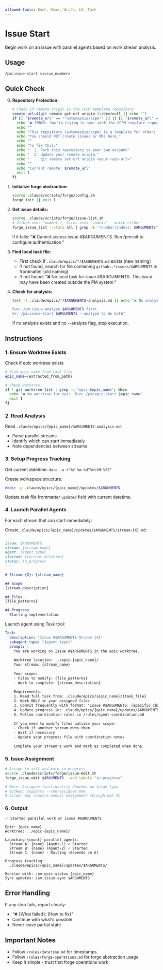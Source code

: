 ```yaml
---
allowed-tools: Bash, Read, Write, LS, Task
---
```


# Issue Start

Begin work on an issue with parallel agents based on work stream analysis.

## Usage
```
/pm:issue-start <issue_number>
```

## Quick Check

0. **Repository Protection:**
   ```bash
   # Check if remote origin is the CCPM template repository
   remote_url=$(git remote get-url origin 2>/dev/null || echo "")
   if [[ "$remote_url" == *"automazeio/ccpm"* ]] || [[ "$remote_url" == *"automazeio/ccpm.git"* ]]; then
     echo "❌ ERROR: You're trying to sync with the CCPM template repository!"
     echo ""
     echo "This repository (automazeio/ccpm) is a template for others to use."
     echo "You should NOT create issues or PRs here."
     echo ""
     echo "To fix this:"
     echo "  1. Fork this repository to your own account"
     echo "  2. Update your remote origin:"
     echo "     git remote set-url origin <your-repo-url>"
     echo ""
     echo "Current remote: $remote_url"
     exit 1
   fi
   ```

1. **Initialize forge abstraction:**
   ```bash
   source .claude/scripts/forge/config.sh
   forge_init || exit 1
   ```

2. **Get issue details:**
   ```bash
   source .claude/scripts/forge/issue-list.sh
   # GitHub uses "number:", Gitea uses "index:" - match either
   forge_issue_list --state all | grep -E "(number|index): $ARGUMENTS" || echo "❌ Cannot access issue #$ARGUMENTS. Check number or authentication."
   ```
   If it fails: "❌ Cannot access issue #$ARGUMENTS. Run /pm:init to configure authentication."

3. **Find local task file:**
   - First check if `.claude/epics/*/$ARGUMENTS.md` exists (new naming)
   - If not found, search for file containing `github:.*issues/$ARGUMENTS` in frontmatter (old naming)
   - If not found: "❌ No local task for issue #$ARGUMENTS. This issue may have been created outside the PM system."

4. **Check for analysis:**
   ```bash
   test -f .claude/epics/*/$ARGUMENTS-analysis.md || echo "❌ No analysis found for issue #$ARGUMENTS
   
   Run: /pm:issue-analyze $ARGUMENTS first
   Or: /pm:issue-start $ARGUMENTS --analyze to do both"
   ```
   If no analysis exists and no --analyze flag, stop execution.

## Instructions

### 1. Ensure Worktree Exists

Check if epic worktree exists:
```bash
# Find epic name from task file
epic_name={extracted_from_path}

# Check worktree
if ! git worktree list | grep -q "epic-$epic_name"; then
  echo "❌ No worktree for epic. Run: /pm:epic-start $epic_name"
  exit 1
fi
```

### 2. Read Analysis

Read `.claude/epics/{epic_name}/$ARGUMENTS-analysis.md`:
- Parse parallel streams
- Identify which can start immediately
- Note dependencies between streams

### 3. Setup Progress Tracking

Get current datetime: `date -u +"%Y-%m-%dT%H:%M:%SZ"`

Create workspace structure:
```bash
mkdir -p .claude/epics/{epic_name}/updates/$ARGUMENTS
```

Update task file frontmatter `updated` field with current datetime.

### 4. Launch Parallel Agents

For each stream that can start immediately:

Create `.claude/epics/{epic_name}/updates/$ARGUMENTS/stream-{X}.md`:
```markdown
---
issue: $ARGUMENTS
stream: {stream_name}
agent: {agent_type}
started: {current_datetime}
status: in_progress
---

# Stream {X}: {stream_name}

## Scope
{stream_description}

## Files
{file_patterns}

## Progress
- Starting implementation
```

Launch agent using Task tool:
```yaml
Task:
  description: "Issue #$ARGUMENTS Stream {X}"
  subagent_type: "{agent_type}"
  prompt: |
    You are working on Issue #$ARGUMENTS in the epic worktree.
    
    Worktree location: ../epic-{epic_name}/
    Your stream: {stream_name}
    
    Your scope:
    - Files to modify: {file_patterns}
    - Work to complete: {stream_description}
    
    Requirements:
    1. Read full task from: .claude/epics/{epic_name}/{task_file}
    2. Work ONLY in your assigned files
    3. Commit frequently with format: "Issue #$ARGUMENTS: {specific change}"
    4. Update progress in: .claude/epics/{epic_name}/updates/$ARGUMENTS/stream-{X}.md
    5. Follow coordination rules in /rules/agent-coordination.md
    
    If you need to modify files outside your scope:
    - Check if another stream owns them
    - Wait if necessary
    - Update your progress file with coordination notes
    
    Complete your stream's work and mark as completed when done.
```

### 5. Issue Assignment

```bash
# Assign to self and mark in-progress
source .claude/scripts/forge/issue-edit.sh
forge_issue_edit $ARGUMENTS --add-labels "in-progress"

# Note: Assignee functionality depends on forge type
# GitHub: supports --add-assignee @me
# Gitea: may require manual assignment through web UI
```

### 6. Output

```
✅ Started parallel work on issue #$ARGUMENTS

Epic: {epic_name}
Worktree: ../epic-{epic_name}/

Launching {count} parallel agents:
  Stream A: {name} (Agent-1) ✓ Started
  Stream B: {name} (Agent-2) ✓ Started
  Stream C: {name} - Waiting (depends on A)

Progress tracking:
  .claude/epics/{epic_name}/updates/$ARGUMENTS/

Monitor with: /pm:epic-status {epic_name}
Sync updates: /pm:issue-sync $ARGUMENTS
```

## Error Handling

If any step fails, report clearly:
- "❌ {What failed}: {How to fix}"
- Continue with what's possible
- Never leave partial state

## Important Notes

- Follow `/rules/datetime.md` for timestamps
- Follow `/rules/forge-operations.md` for forge abstraction usage
- Keep it simple - trust that forge operations work